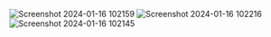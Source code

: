 
![Screenshot 2024-01-16 102159](https://github.com/tanmayGypt/AuReal-Assessment/assets/43621750/bccf52c3-8e9a-4e62-b185-8f1cad6430e8)
![Screenshot 2024-01-16 102216](https://github.com/tanmayGypt/AuReal-Assessment/assets/43621750/fd7c3158-a78b-4c7c-ae08-a653a51cf9bf)
![Screenshot 2024-01-16 102145](https://github.com/tanmayGypt/AuReal-Assessment/assets/43621750/0d6ee7f2-1d92-4a29-abab-7111b4695e23)
